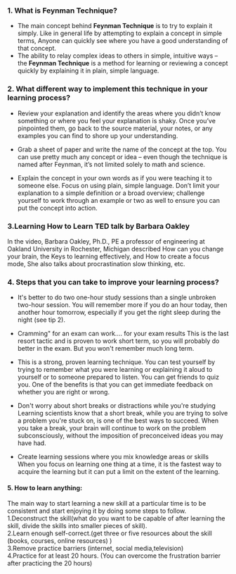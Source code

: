 ### 1. What is Feynman Technique?
* The main concept behind <b>Feynman Technique</b>  is to try to explain it simply.
Like in general life by attempting to explain a concept in simple terms, Anyone can quickly see where you have a good understanding of that concept.<br> 
* The ability to relay complex ideas to others in simple, intuitive ways – the <b>Feynman Technique</b> is a method for learning or reviewing a concept quickly by explaining it in plain, simple language.

### 2. What different way to implement this technique in your learning process?

*  Review your explanation and identify the areas where you didn’t know something or where you feel your explanation is shaky. Once you’ve pinpointed them, go back to the source material, your notes, or any examples you can find to shore up your understanding.

*  Grab a sheet of paper and write the name of the concept at the top. You can use pretty much any concept or idea – even though the technique is named after Feynman, it’s not limited solely to math and science.
*  Explain the concept in your own words as if you were teaching it to someone else. Focus on using plain, simple language. Don’t limit your explanation to a simple definition or a broad overview; challenge yourself to work through an example or two as well to ensure you can put the concept into action.


### 3.Learning How to Learn TED talk by Barbara Oakley

In the video, Barbara Oakley, Ph.D., PE a professor of engineering at Oakland University in Rochester, Michigan described How can you change your brain, the Keys to learning effectively, and How to create a focus mode, She also talks about procrastination slow thinking, etc.

### 4. Steps that you can take to improve your learning process?

* It's better to do two one-hour study sessions than a single unbroken two-hour session. You will remember more if you do an hour today, then another hour tomorrow, especially if you get the right sleep during the night (see tip 2).

* Cramming" for an exam can work…. for your exam results
This is the last resort tactic and is proven to work short term, so you will probably do better in the exam. But you won't remember much long term.

* This is a strong, proven learning technique. You can test yourself by trying to remember what you were learning or explaining it aloud to yourself or to someone prepared to listen. You can get friends to quiz you. One of the benefits is that you can get immediate feedback on whether you are right or wrong.

* Don't worry about short breaks or distractions while you're studying<br>
Learning scientists know that a short break, while you are trying to solve a problem you're stuck on, is one of the best ways to succeed. When you take a break, your brain will continue to work on the problem subconsciously, without the imposition of preconceived ideas you may have had.

* Create learning sessions where you mix knowledge areas or skills<br>
When you focus on learning one thing at a time, it is the fastest way to acquire the learning but it can put a limit on the extent of the learning.




#### 5. How to learn anything:<br>
The main way to start learning a new skill at a particular time is to be consistent and start enjoying it by doing some steps to follow.
<br>1.Deconstruct the skill(what do you want to be capable of after learning the skill, divide the skills into smaller pieces of skill).
<br>2.Learn enough self-correct.(get three or five resources about the skill (books, courses, online resources) )
<br>3.Remove practice barriers (internet, social media,television)
<br>4.Practice for at least 20 hours. (You can overcome the frustration barrier after practicing the 20 hours)
